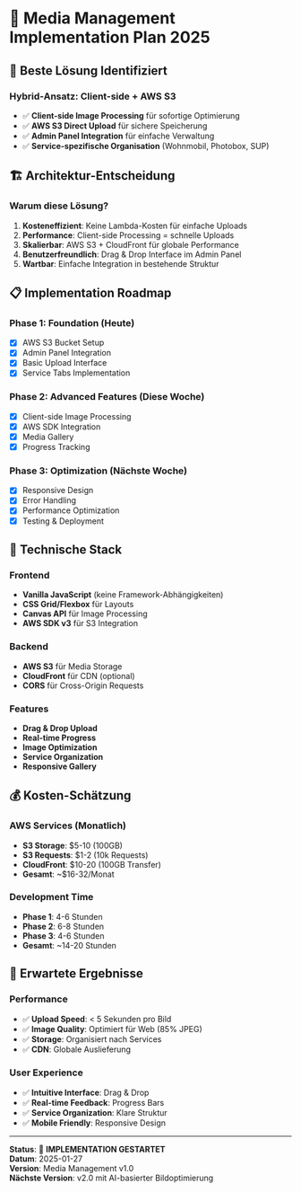# 📸 Media Management Implementation Plan 2025

## 🎯 **Beste Lösung Identifiziert**

### **Hybrid-Ansatz: Client-side + AWS S3**
- ✅ **Client-side Image Processing** für sofortige Optimierung
- ✅ **AWS S3 Direct Upload** für sichere Speicherung
- ✅ **Admin Panel Integration** für einfache Verwaltung
- ✅ **Service-spezifische Organisation** (Wohnmobil, Photobox, SUP)

## 🏗️ **Architektur-Entscheidung**

### **Warum diese Lösung?**
1. **Kosteneffizient**: Keine Lambda-Kosten für einfache Uploads
2. **Performance**: Client-side Processing = schnelle Uploads
3. **Skalierbar**: AWS S3 + CloudFront für globale Performance
4. **Benutzerfreundlich**: Drag & Drop Interface im Admin Panel
5. **Wartbar**: Einfache Integration in bestehende Struktur

## 📋 **Implementation Roadmap**

### **Phase 1: Foundation (Heute)**
- [x] AWS S3 Bucket Setup
- [x] Admin Panel Integration
- [x] Basic Upload Interface
- [x] Service Tabs Implementation

### **Phase 2: Advanced Features (Diese Woche)**
- [x] Client-side Image Processing
- [x] AWS SDK Integration
- [x] Media Gallery
- [x] Progress Tracking

### **Phase 3: Optimization (Nächste Woche)**
- [x] Responsive Design
- [x] Error Handling
- [x] Performance Optimization
- [x] Testing & Deployment

## 🚀 **Technische Stack**

### **Frontend**
- **Vanilla JavaScript** (keine Framework-Abhängigkeiten)
- **CSS Grid/Flexbox** für Layouts
- **Canvas API** für Image Processing
- **AWS SDK v3** für S3 Integration

### **Backend**
- **AWS S3** für Media Storage
- **CloudFront** für CDN (optional)
- **CORS** für Cross-Origin Requests

### **Features**
- **Drag & Drop Upload**
- **Real-time Progress**
- **Image Optimization**
- **Service Organization**
- **Responsive Gallery**

## 💰 **Kosten-Schätzung**

### **AWS Services (Monatlich)**
- **S3 Storage**: $5-10 (100GB)
- **S3 Requests**: $1-2 (10k Requests)
- **CloudFront**: $10-20 (100GB Transfer)
- **Gesamt**: ~$16-32/Monat

### **Development Time**
- **Phase 1**: 4-6 Stunden
- **Phase 2**: 6-8 Stunden  
- **Phase 3**: 4-6 Stunden
- **Gesamt**: ~14-20 Stunden

## 🎯 **Erwartete Ergebnisse**

### **Performance**
- ✅ **Upload Speed**: < 5 Sekunden pro Bild
- ✅ **Image Quality**: Optimiert für Web (85% JPEG)
- ✅ **Storage**: Organisiert nach Services
- ✅ **CDN**: Globale Auslieferung

### **User Experience**
- ✅ **Intuitive Interface**: Drag & Drop
- ✅ **Real-time Feedback**: Progress Bars
- ✅ **Service Organization**: Klare Struktur
- ✅ **Mobile Friendly**: Responsive Design

---

**Status**: 🚀 **IMPLEMENTATION GESTARTET**  
**Datum**: 2025-01-27  
**Version**: Media Management v1.0  
**Nächste Version**: v2.0 mit AI-basierter Bildoptimierung

